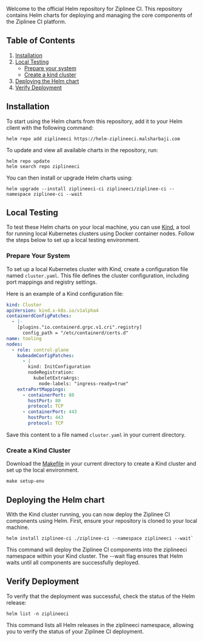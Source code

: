 Welcome to the official Helm repository for Ziplinee CI. This repository contains Helm charts for deploying and managing the core components of the Ziplinee CI platform.

## Table of Contents

1. [Installation](#installation)
2. [Local Testing](#local-testing)
    - [Prepare your system](#prepare-your-system)
    - [Create a kind cluster](#create-a-kind-cluster)
3. [Deploying the Helm chart](#deploying-the-helm-chart)
4. [Verify Deployment](#verify-deployment)

## Installation

To start using the Helm charts from this repository, add it to your Helm client with the following command:

```shell
helm repo add ziplineeci https://helm-ziplineeci.malsharbaji.com
```

To update and view all available charts in the repository, run:

```shell
helm repo update
helm search repo ziplineeci
```

You can then install or upgrade Helm charts using:

```shell
helm upgrade --install ziplineeci-ci ziplineeci/ziplinee-ci --namespace ziplinee-ci --wait
```

## Local Testing

To test these Helm charts on your local machine, you can use [Kind](https://kind.sigs.k8s.io/docs/user/quick-start/), a tool for running local Kubernetes clusters using Docker container nodes. Follow the steps below to set up a local testing environment.


### Prepare Your System

To set up a local Kubernetes cluster with Kind, create a configuration file named `cluster.yaml`. This file defines the cluster configuration, including port mappings and registry settings.

Here is an example of a Kind configuration file:
```yaml
kind: Cluster
apiVersion: kind.x-k8s.io/v1alpha4
containerdConfigPatches:
  - |-
    [plugins."io.containerd.grpc.v1.cri".registry]
      config_path = "/etc/containerd/certs.d"
name: tooling
nodes:
  - role: control-plane
    kubeadmConfigPatches:
      - |
        kind: InitConfiguration
        nodeRegistration:
          kubeletExtraArgs:
            node-labels: "ingress-ready=true"
    extraPortMappings:
      - containerPort: 80
        hostPort: 80
        protocol: TCP
      - containerPort: 443
        hostPort: 443
        protocol: TCP
 ```
Save this content to a file named `cluster.yaml` in your current directory.


### Create a Kind Cluster

Download the [Makefile](kind-cluster/Makefile) in your current directory to create a Kind cluster and set up the local environment.
```shell
make setup-env
```

## Deploying the Helm chart

With the Kind cluster running, you can now deploy the Ziplinee CI components using Helm. First, ensure your repository is cloned to your local machine.

```shell
helm install ziplinee-ci ./ziplinee-ci --namespace ziplineeci --wait`
```
This command will deploy the Ziplinee CI components into the ziplineeci namespace within your Kind cluster. The --wait flag ensures that Helm waits until all components are successfully deployed.


## Verify Deployment

To verify that the deployment was successful, check the status of the Helm release:

```shell
helm list -n ziplineeci
```
This command lists all Helm releases in the ziplineeci namespace, allowing you to verify the status of your Ziplinee CI deployment.
